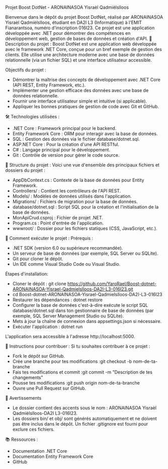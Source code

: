 Projet Boost DotNet - ARONAINASOA Yisraèl Qadmièlslloos

Bienvenue dans le dépôt du projet Boost DotNet, réalisé par ARONAINASOA Yisraèl Qadmièlslloos, étudiant en DA2I L3 (Informatique) à l'EMIT Fianarantsoa, numéro d'inscription 016I23. Ce projet est une application développée avec .NET pour démontrer des compétences en développement web, gestion de bases de données et création d'API.
📖 Description du projet : Boost DotNet est une application web développée avec le framework .NET Core, conçue pour un bref exemple de gestion des clients. Elle utilise une architecture moderne avec une base de données relationnelle (via un fichier SQL) et une interface utilisateur accessible.

Objectifs du projet :
- Démontrer la maîtrise des concepts de développement avec .NET Core (API REST, Entity Framework, etc.).
- Implémenter une gestion efficace des données avec une base de données relationnelle.
- Fournir une interface utilisateur simple et intuitive (si applicable).
- Appliquer les bonnes pratiques de gestion de code avec Git et GitHub.


🛠️ Technologies utilisées :
- .NET Core : Framework principal pour le backend.
- Entity Framework Core : ORM pour interagir avec la base de données.
- SQL : Gestion des données via le fichier database/dotnet.sql.
- ASP.NET Core : Pour la création d'une API RESTful.
- C# : Langage principal pour le développement.
- Git : Contrôle de version pour gérer le code source.


📂 Structure du projet :
Voici une vue d'ensemble des principaux fichiers et dossiers du projet :
- AppDbContext.cs : Contexte de la base de données pour Entity Framework.
- Controllers/ : Contient les contrôleurs de l'API REST.
- Models/ : Modèles de données utilisés dans l'application.
- Migrations/ : Fichiers de migration pour la base de données.
- database/dotnet.sql : Script SQL pour la création et l'initialisation de la base de données.
- MonApiCrud.csproj : Fichier de projet .NET.
- Program.cs : Point d'entrée de l'application.
- wwwroot/ : Dossier pour les fichiers statiques (CSS, JavaScript, etc.).


🚀 Comment exécuter le projet :
Prérequis :
- .NET SDK (version 6.0 ou supérieure recommandée).
- Un serveur de base de données (par exemple, SQL Server ou SQLite).
- Git pour cloner le dépôt.
- Un IDE comme Visual Studio Code ou Visual Studio.

Étapes d'installation:
- Cloner le dépôt : git clone https://github.com/YaroRael/Boost-dotnet-ARONAINASOA-Yisrael-Qadmielslloos-DA2I-L3-016I23.git
- cd Boost-dotnet-ARONAINASOA-Yisrael-Qadmielslloos-DA2I-L3-016I23
- Restaurer les dépendances : dotnet restore
- Configurer la base de données c'est-à-dire exécute le script SQL database/dotnet.sql dans ton gestionnaire de base de données (par exemple, SQL Server Management Studio ou SQLite).
- Mets à jour la chaîne de connexion dans appsettings.json si nécessaire.
- Exécuter l'application : dotnet run


L'application sera accessible à l'adresse http://localhost:5000.


📜 Instructions pour contribuer :
Si tu souhaites contribuer à ce projet :
- Fork le dépôt sur GitHub.
- Crée une branche pour tes modifications :git checkout -b nom-de-ta-branche
- Fais tes modifications et commit :git commit -m "Description de tes changements"
- Pousse tes modifications :git push origin nom-de-ta-branche
- Ouvre une Pull Request sur GitHub.


📝 Avertissements
- Le dossier contient des accents sous le nom : ARONAINASOA Yisraèl Qadmièlslloos-DA2I L3-016I23.
- Les dossiers bin/ et obj/ sont générés automatiquement et ne doivent pas être inclus dans le dépôt. Un fichier .gitignore est fourni pour exclure ces fichiers.


📚 Ressources :
- Documentation .NET Core
- Documentation Entity Framework Core
- GitHub
